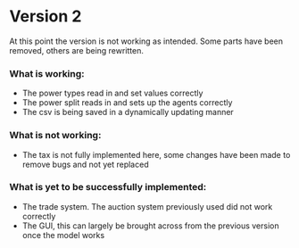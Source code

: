# Version 2

At this point the version is not working as intended. Some parts have been removed, others are being rewritten.

### What is working:
+ The power types read in and set values correctly
+ The power split reads in and sets up the agents correctly
+ The csv is being saved in a dynamically updating manner

### What is not working:
+ The tax is not fully implemented here, some changes have been made to remove bugs and not yet replaced

### What is yet to be successfully implemented:
+ The trade system. The auction system previously used did not work correctly
+ The GUI, this can largely be brought across from the previous version once the model works
  